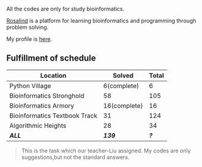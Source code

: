 All the codes are only for study bioinformatics.

[Rosalind](http://rosalind.info/) is a platform for learning bioinformatics and programming through problem solving. 

My profile is [here](http://rosalind.info/users/Zhixue/).

## Fulfillment of schedule

Location | Solved | Total
---|---|---
Python Village | 6(complete) | 6
Bioinformatics Stronghold | 58 | 105
Bioinformatics Armory | 16(complete) | 16
Bioinformatics Textbook Track | 31 | 124
Algorithmic Heights | 28 | 34
***ALL*** | ***139*** | ***?***

> This is the task which our teacher-Liu assigned. 
> My codes are only suggestions,but not the standard answers.
